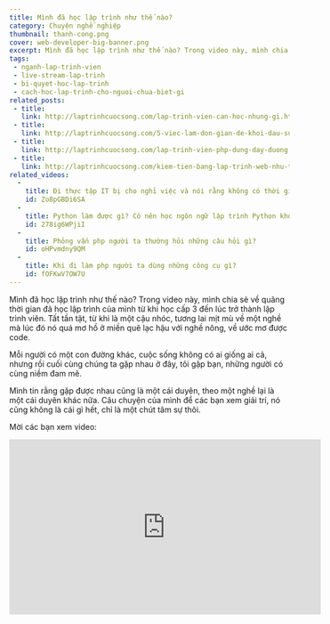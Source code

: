 ```yaml
---
title: Mình đã học lập trình như thế nào?
category: Chuyện nghề nghiệp
thumbnail: thanh-cong.png
cover: web-developer-big-banner.png
excerpt: Mình đã học lập trình như thế nào? Trong video này, mình chia sẻ về quãng thời gian đã học lập trình của mình từ thời cấp 3 đến lúc trở thành lập trình viên. Mỗi người có một con đường khác, cuộc sống không có ai giống ai cả, nhưng rồi cuối cùng chúng ta gặp nhau ở đây, tôi gặp bạn, những người có cùng niềm đam mê
tags:
 - nganh-lap-trinh-vien
 - live-stream-lap-trinh
 - bi-quyet-hoc-lap-trinh
 - cach-hoc-lap-trinh-cho-nguoi-chua-biet-gi
related_posts:
 - title: 
   link: http://laptrinhcuocsong.com/lap-trinh-vien-can-hoc-nhung-gi.html
 - title: 
   link: http://laptrinhcuocsong.com/5-viec-lam-don-gian-de-khoi-dau-su-nghiep-lap-trinh-vien-nghiem-tuc.html
 - title: 
   link: http://laptrinhcuocsong.com/lap-trinh-vien-php-dung-day-duong.html
 - title: 
   link: http://laptrinhcuocsong.com/kiem-tien-bang-lap-trinh-web-nhu-the-nao.html
related_videos:
  -
    title: Đi thực tập IT bị cho nghỉ việc và nói rằng không có thời gian đào tạo 
    id: Zo8pGBDi6SA
  -
    title: Python làm được gì? Có nên học ngôn ngữ lập trình Python không? 
    id: 278ig6WPjiI
  -
    title: Phỏng vấn php người ta thường hỏi những câu hỏi gì?
    id: oHPvmdny9QM
  -
    title: Khi đi làm php người ta dùng những công cụ gì? 
    id: fOFKwV7OW7U
---
```


Mình đã học lập trình như thế nào? Trong video này, mình chia sẻ về quãng thời gian đã học lập trình của mình từ khi học cấp 3 đến lúc trở thành lập trình viên. Tất tần tật, từ khi là một cậu nhóc, tương lai mịt mù về một nghề mà lúc đó nó quá mơ hồ ở miền quê lạc hậu với nghề nông, về ước mơ được code.

Mỗi người có một con đường khác, cuộc sống không có ai giống ai cả, nhưng rồi cuối cùng chúng ta gặp nhau ở đây, tôi gặp bạn, những người có cùng niềm đam mê.

Mình tin rằng gặp được nhau cũng là một cái duyên, theo một nghề lại là một cái duyên khác nữa. Câu chuyện của mình để các bạn xem giải trí, nó cũng không là cái gì hết, chỉ là một chút tâm sự thôi.

Mời các bạn xem video:

<div class="youtube">
<iframe width="560" height="315" src="https://www.youtube.com/embed/qvjWF0HWeWw" frameborder="0" allowfullscreen></iframe>
</div>


